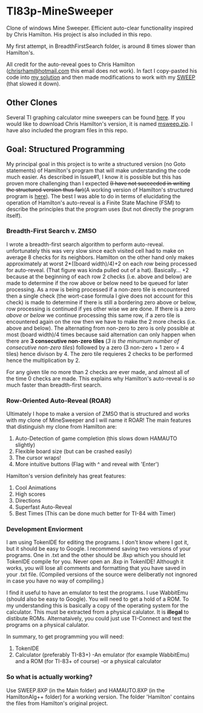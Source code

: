 # TI83p-MineSweeper
Clone of windows Mine Sweeper. Efficient auto-clear functionality inspired by Chris Hamilton. His project is also included in this repo.

My first attempt, in BreadthFirstSearch folder, is around 8 times slower than Hamilton's.

All credit for the auto-reveal goes to Chris Hamilton (chrisrham@hotmail.com this email does not work). In fact I copy-pasted his code into [my solution](/Main) and then made modifications to work with my [SWEEP](/Main/SWEEP.txt) (that slowed it down).

## Other Clones
Several TI graphing calculator mine sweepers can be found [here](http://www.ticalc.org/pub/83/basic/games/puzzle/minesweeper/).
If you would like to download Chris Hamilton's version, it is named [msweep.zip](http://www.ticalc.org/pub/83/basic/games/puzzle/minesweeper/msweep.zip). I have also included the program files in this repo.

## Goal: Structured Programming
My principal goal in this project is to write a structured version (no Goto statements) of Hamilton's program that will make understanding the code much easier. As described in Issue#1, I know it is possible but this has proven more challenging than I expected ~~(I have not succeeded in writing the structured version thus far)~~(A working version of Hamilton's structured program is [here](/Testing/Hamilton_Testing)). The best I was able to do in terms of elucidating the operation of Hamilton's auto-reveal is a Finite State Machine (FSM) to describe the principles that the program uses (but not directly the program itself).

### Breadth-First Search v. ZMSO
I wrote a breadth-first search algorithm to perform auto-reveal. unfortunately this was very slow since each visited cell had to make on average 8 checks for its neighbors. Hamilton on the other hand only makes approximately at worst 2\*((board width)/4)+2 on each _row_ being processed for auto-reveal. (That figure was kinda pulled out of a hat). Basically... +2 because at the beginning of each row 2 checks (i.e. above and below) are made to determine if the row above or below need to be queued for later processing. As a row is being processed if a non-zero tile is encountered then a single check (the wort-case formula I give does not account for this check) is made to determine if there is still a bordering zero above or below, row processing is continued if yes other wise we are done. If there is a zero _above or below_ we continue processing this same row, if a zero tile is encountered again on the row then we have to make the 2 more checks (i.e. above and below). The alternating from non-zero to zero is only possible at most (board width)/4 times because said alternation can only happen when there are **3 consecutive non-zero tiles** (_3 is the minumum number of consecutive non-zero tiles_) followed by a zero (3 non-zero + 1 zero = 4 tiles) hence divison by 4. The zero tile requieres 2 checks to be performed hence the multiplication by 2. 

For any given tile no more than 2 checks are ever made, and almost all of the time 0 checks are made. This explains why Hamilton's auto-reveal is _so_ much faster than breadth-first search.

### Row-Oriented Auto-Reveal (ROAR)
Ultimately I hope to make a version of ZMSO that is structured and works with my clone of MineSweeper and I will name it ROAR! The main features that distinguish my clone from Hamilton are:
1. Auto-Detection of game completion (this slows down HAMAUTO slightly)
2. Flexible board size (but can be crashed easily)
3. The cursor wraps!
4. More intuitive buttons (Flag with ^ and reveal with 'Enter')

Hamilton's version definitely has great features:
1. Cool Animations
2. High scores
3. Directions
4. Superfast Auto-Reveal
5. Best Times (This can be done much better for TI-84 with Timer)

### Development Enviorment
I am using TokenIDE for editing the programs. I don't know where I got it, but it should be easy to Google. I recommend saving two versions of your programs. One in .txt and the other should be .8xp which you should let TokenIDE compile for you. Never open an .8xp in TokenIDE! Although it works, you will lose all comments and formatting that you have saved in your .txt file. (Compiled versions of the source were deliberatly not ingnored in case you have no way of compiling.)

I find it useful to have an emulator to test the programs. I use WabbitEmu (should also be easy to Google). You will need to get a hold of a ROM. To my understanding this is basically a copy of the operating system for the calculator. This must be extracted from a physical calulator. It is **illegal** to distibute ROMs. Alternataively, you could just use TI-Connect and test the programs on a physical calulator.

In summary, to get programming you will need:
1. TokenIDE
2. Calculator (preferably TI-83+)
  -An emulator (for example WabbitEmu) and a ROM (for TI-83+ of course)
  -or a physical calculator

### So what is actually working?
Use SWEEP.8XP (in the Main folder) and HAMAUTO.8XP (in the HamiltonAlg++ folder) for a working version. The folder 'Hamilton' contains the files from Hamilton's original project.
